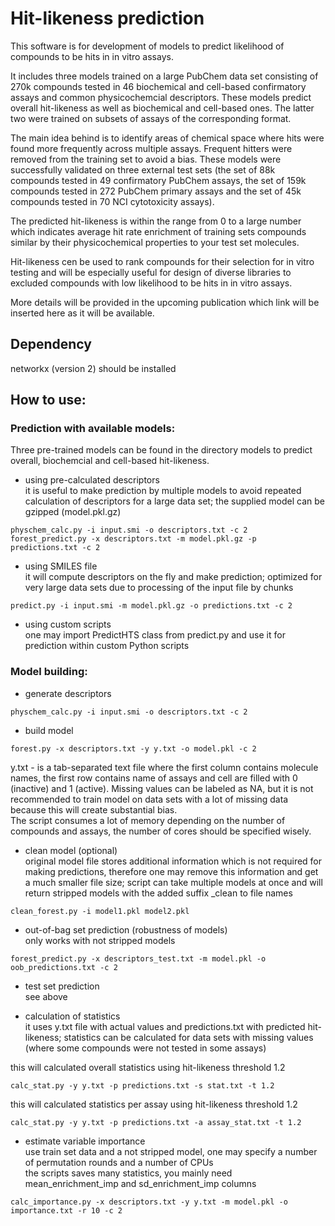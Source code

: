 # Hit-likeness prediction

This software is for development of models to predict likelihood of compounds to be hits in in vitro assays.  

It includes three models trained on a large PubChem data set consisting of 270k compounds tested in 46 biochemical and cell-based confirmatory assays and common physicochemcial descriptors. These models predict overall hit-likeness as well as biochemical and cell-based ones. The latter two were trained on subsets of assays of the corresponding format.  

The main idea behind is to identify areas of chemical space where hits were found more frequently across multiple assays. Frequent hitters were removed from the training set to avoid a bias. These models were successfully validated on three external test sets (the set of 88k compounds tested in 49 confirmatory PubChem assays, the set of 159k compounds tested in 272 PubChem primary assays and the set of 45k compounds tested in 70 NCI cytotoxicity assays).  

The predicted hit-likeness is within the range from 0 to a large number which indicates average hit rate enrichment of training sets compounds similar by their physicochemical properties to your test set molecules.  

Hit-likeness cen be used to rank compounds for their selection for in vitro testing and will be especially useful for design of diverse libraries to excluded compounds with low likelihood to be hits in in vitro assays.  

More details will be provided in the upcoming publication which link will be inserted here as it will be available.  

## Dependency

networkx (version 2) should be installed

## How to use:

### Prediction with available models:
Three pre-trained models can be found in the directory models to predict overall, biochemcial and cell-based hit-likeness. 

- using pre-calculated descriptors  
it is useful to make prediction by multiple models to avoid repeated calculation of descriptors for a large data set; the supplied model can be gzipped (model.pkl.gz)

```
physchem_calc.py -i input.smi -o descriptors.txt -c 2
forest_predict.py -x descriptors.txt -m model.pkl.gz -p predictions.txt -c 2
```

- using SMILES file  
it will compute descriptors on the fly and make prediction; optimized for very large data sets due to processing of the input file by chunks

```
predict.py -i input.smi -m model.pkl.gz -o predictions.txt -c 2
```

- using custom scripts  
one may import PredictHTS class from predict.py and use it for prediction within custom Python scripts


### Model building:

- generate descriptors  
```
physchem_calc.py -i input.smi -o descriptors.txt -c 2
```

- build model  
```
forest.py -x descriptors.txt -y y.txt -o model.pkl -c 2
```

y.txt - is a tab-separated text file where the first column contains molecule names, the first row contains name of assays and cell are filled with 0 (inactive) and 1 (active). Missing values can be labeled as NA, but it is not recommended to train model on data sets with a lot of missing data because this will create substantial bias.  
The script consumes a lot of memory depending on the number of compounds and assays, the number of cores should be specified wisely.  

- clean model (optional)  
original model file stores additional information which is not required for making predictions, therefore one may remove this information and get a much smaller file size; script can take multiple models at once and will return stripped models with the added suffix _clean to file names

```
clean_forest.py -i model1.pkl model2.pkl
```

- out-of-bag set prediction (robustness of models)  
only works with not stripped models

```
forest_predict.py -x descriptors_test.txt -m model.pkl -o oob_predictions.txt -c 2
```

- test set prediction  
see above

- calculation of statistics  
it uses y.txt file with actual values and predictions.txt with predicted hit-likeness; statistics can be calculated for data sets with missing values (where some compounds were not tested in some assays)  

this will calculated overall statistics using hit-likeness threshold 1.2
```
calc_stat.py -y y.txt -p predictions.txt -s stat.txt -t 1.2
```

this will calculated statistics per assay using hit-likeness threshold 1.2  
```
calc_stat.py -y y.txt -p predictions.txt -a assay_stat.txt -t 1.2
```

- estimate variable importance  
use train set data and a not stripped model, one may specify a number of permutation rounds and a number of CPUs  
the scripts saves many statistics, you mainly need mean_enrichment_imp and sd_enrichment_imp columns  

```
calc_importance.py -x descriptors.txt -y y.txt -m model.pkl -o importance.txt -r 10 -c 2
```
